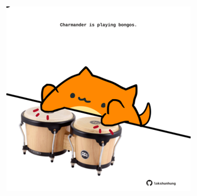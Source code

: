 <!-- built at 17/01/2025, 20:00:46 UTC -->
<p align="center">
  <img width="500" height="500" src="./ReadmeImage.svg">
</p>
